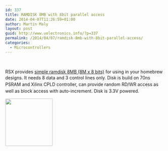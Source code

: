 ```yaml
---
id: 337
title: RAMDISK 8MB with 8bit parallel access
date: 2014-04-07T11:26:59+01:00
author: Martin Maly
layout: post
guid: http://www.uelectronics.info/?p=337
permalink: /2014/04/07/ramdisk-8mb-with-8bit-parallel-access/
categories:
  - Microcontrollers
---
```

&nbsp;

RSX provides [simple ramdisk 8MB (8M x 8 bits)](http://www.rlx.sk/sk/storage-boards-memorystorage-boards-memory/2559-ramdisk-8mb-8mx8-8mbytes-with-8bit-parallel-access.html) for using in your homebrew designs. It needs <span style="line-height: 1.5em;">8 data and 3 control lines only. Disk is b</span>uild on 70ns PSRAM and Xilinx CPLD controller, can provide r<span style="line-height: 1.5em;">andom RD/WR access as well as block access with auto-increment. Disk is 3.3V powered.</span>

[<img loading="lazy" class="aligncenter size-thumbnail wp-image-338" alt="" src="https://www.uelectronics.info/wp-content/uploads/2014/04/ramdisk-8mb-8mx8-8mbytes-with-8bit-parallel-access-150x150.jpg" width="150" height="150" srcset="https://www.uelectronics.info/wp-content/uploads/2014/04/ramdisk-8mb-8mx8-8mbytes-with-8bit-parallel-access-150x150.jpg 150w, https://www.uelectronics.info/wp-content/uploads/2014/04/ramdisk-8mb-8mx8-8mbytes-with-8bit-parallel-access-300x300.jpg 300w, https://www.uelectronics.info/wp-content/uploads/2014/04/ramdisk-8mb-8mx8-8mbytes-with-8bit-parallel-access-96x96.jpg 96w, https://www.uelectronics.info/wp-content/uploads/2014/04/ramdisk-8mb-8mx8-8mbytes-with-8bit-parallel-access-24x24.jpg 24w, https://www.uelectronics.info/wp-content/uploads/2014/04/ramdisk-8mb-8mx8-8mbytes-with-8bit-parallel-access-36x36.jpg 36w, https://www.uelectronics.info/wp-content/uploads/2014/04/ramdisk-8mb-8mx8-8mbytes-with-8bit-parallel-access-48x48.jpg 48w, https://www.uelectronics.info/wp-content/uploads/2014/04/ramdisk-8mb-8mx8-8mbytes-with-8bit-parallel-access-64x64.jpg 64w, https://www.uelectronics.info/wp-content/uploads/2014/04/ramdisk-8mb-8mx8-8mbytes-with-8bit-parallel-access.jpg 800w" sizes="(max-width: 150px) 100vw, 150px" />](https://www.uelectronics.info/wp-content/uploads/2014/04/ramdisk-8mb-8mx8-8mbytes-with-8bit-parallel-access.jpg)